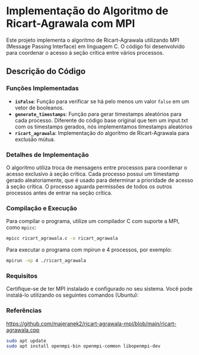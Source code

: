 # Implementação do Algoritmo de Ricart-Agrawala com MPI

Este projeto implementa o algoritmo de Ricart-Agrawala utilizando MPI (Message Passing Interface) em linguagem C. O código foi desenvolvido para coordenar o acesso à seção crítica entre vários processos.

## Descrição do Código

### Funções Implementadas

- **`isFalse`**: Função para verificar se há pelo menos um valor `false` em um vetor de booleanos.
- **`generate_timestamps`**: Função para gerar timestamps aleatórios para cada processo. Diferente do código base original que tem um input.txt com os timestamps gerados, nós implementamos timestamps aleatórios
- **`ricart_agrawala`**: Implementação do algoritmo de Ricart-Agrawala para exclusão mútua.

### Detalhes de Implementação

O algoritmo utiliza troca de mensagens entre processos para coordenar o acesso exclusivo à seção crítica. Cada processo possui um timestamp gerado aleatoriamente, que é usado para determinar a prioridade de acesso à seção crítica. O processo aguarda permissões de todos os outros processos antes de entrar na seção crítica.

### Compilação e Execução

Para compilar o programa, utilize um compilador C com suporte a MPI, como `mpicc`:

```bash
mpicc ricart_agrawala.c -o ricart_agrawala
```
Para executar o programa com mpirun e 4 processos, por exemplo:
```bash
mpirun -np 4 ./ricart_agrawala
```

### Requisitos

Certifique-se de ter MPI instalado e configurado no seu sistema. Você pode instalá-lo utilizando os seguintes comandos (Ubuntu):

### Referências
https://github.com/majeranek2/ricart-agrawala-mpi/blob/main/ricart-agrawala.cpp
```bash
sudo apt update
sudo apt install openmpi-bin openmpi-common libopenmpi-dev
```
